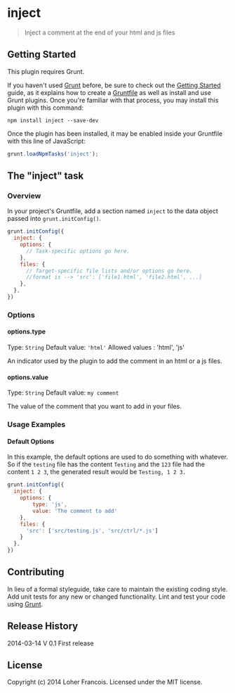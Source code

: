 # inject

> Inject a comment at the end of your html and js files

## Getting Started
This plugin requires Grunt.

If you haven't used [Grunt](http://gruntjs.com/) before, be sure to check out the [Getting Started](http://gruntjs.com/getting-started) guide, as it explains how to create a [Gruntfile](http://gruntjs.com/sample-gruntfile) as well as install and use Grunt plugins. Once you're familiar with that process, you may install this plugin with this command:

```shell
npm install inject --save-dev
```

Once the plugin has been installed, it may be enabled inside your Gruntfile with this line of JavaScript:

```js
grunt.loadNpmTasks('inject');
```

## The "inject" task

### Overview
In your project's Gruntfile, add a section named `inject` to the data object passed into `grunt.initConfig()`.

```js
grunt.initConfig({
  inject: {
    options: {
      // Task-specific options go here.
    },
    files: {
      // Target-specific file lists and/or options go here.
	  //format is --> 'src': ['file1.html', 'file2.html', ...]
    },
  },
})
```

### Options

#### options.type
Type: `String`
Default value: `'html'`
Allowed values : 'html', 'js'

An indicator used by the plugin to add the comment in an html or a js files.

#### options.value
Type: `String`
Default value: `my comment`

The value of the comment that you want to add in your files.

### Usage Examples

#### Default Options
In this example, the default options are used to do something with whatever. So if the `testing` file has the content `Testing` and the `123` file had the content `1 2 3`, the generated result would be `Testing, 1 2 3.`

```js
grunt.initConfig({
  inject: {
    options: {
		type: 'js',
		value: 'The comment to add'
	},
    files: {
      'src': ['src/testing.js', 'src/ctrl/*.js']
    }
  },
})
```

## Contributing
In lieu of a formal styleguide, take care to maintain the existing coding style. Add unit tests for any new or changed functionality. Lint and test your code using [Grunt](http://gruntjs.com/).

## Release History
2014-03-14	V 0.1	First release

## License
Copyright (c) 2014 Loher Francois. Licensed under the MIT license.
